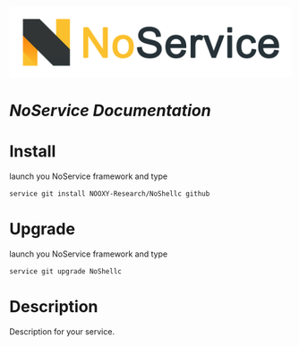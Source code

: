 ![](https://raw.githubusercontent.com/NOOXY-inc/Art-Collection/master/NoService/NoService.png)
# ***NoService Documentation***

# Install
launch you NoService framework and type
```
service git install NOOXY-Research/NoShellc github
```

# Upgrade
launch you NoService framework and type
```
service git upgrade NoShellc
```

# Description
Description for your service.
